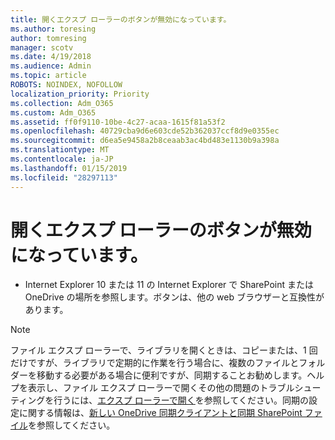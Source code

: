 ```yaml
---
title: 開くエクスプ ローラーのボタンが無効になっています。
ms.author: toresing
author: tomresing
manager: scotv
ms.date: 4/19/2018
ms.audience: Admin
ms.topic: article
ROBOTS: NOINDEX, NOFOLLOW
localization_priority: Priority
ms.collection: Adm_O365
ms.custom: Adm_O365
ms.assetid: ff0f9110-10be-4c27-acaa-1615f81a53f2
ms.openlocfilehash: 40729cba9d6e603cde52b362037ccf8d9e0355ec
ms.sourcegitcommit: d6ea5e9458a2b8ceaab3ac4bd483e1130b9a398a
ms.translationtype: MT
ms.contentlocale: ja-JP
ms.lasthandoff: 01/15/2019
ms.locfileid: "28297113"
---
```

# <a name="the-open-with-explorer-button-is-disabled"></a>開くエクスプ ローラーのボタンが無効になっています。

- Internet Explorer 10 または 11 の Internet Explorer で SharePoint または OneDrive の場所を参照します。ボタンは、他の web ブラウザーと互換性があります。
    
> [!NOTE]
> ファイル エクスプ ローラーで、ライブラリを開くときは、コピーまたは、1 回だけですが、ライブラリで定期的に作業を行う場合に、複数のファイルとフォルダーを移動する必要がある場合に便利ですが、同期することお勧めします。ヘルプを表示し、ファイル エクスプ ローラーで開くその他の問題のトラブルシューティングを行うには、[エクスプ ローラーで開く](https://go.microsoft.com/fwlink/?linkid=871665)を参照してください。同期の設定に関する情報は、[新しい OneDrive 同期クライアントと同期 SharePoint ファイル](https://go.microsoft.com/fwlink/?linkid=871666)を参照してください。 
  

